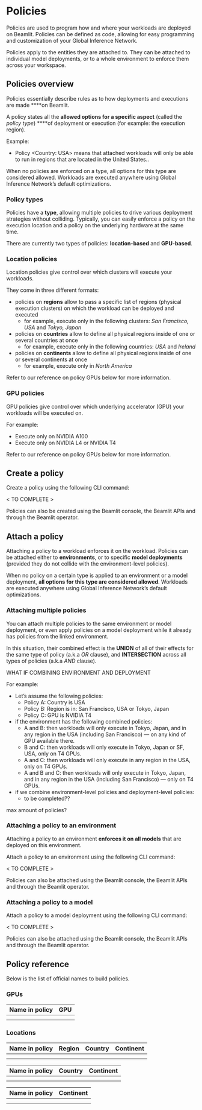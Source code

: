 # Policies

Policies are used to program how and where your workloads are deployed on Beamlit. Policies can be defined as code, allowing for easy programming and customization of your Global Inference Network.

Policies apply to the entities they are attached to. They can be attached to individual model deployments, or to a whole environment to enforce them across your workspace.

## Policies overview

Policies essentially describe rules as to how deployments and executions are made ****on Beamlit. 

A policy states all the **allowed options for a specific aspect** (called the *policy type*) ****of deployment or execution (for example: the execution region). 

Example:

- Policy <Country: USA> means that attached workloads will only be able to run in regions that are located in the United States..

When no policies are enforced on a type, all options for this type are considered allowed. Workloads are executed anywhere using Global Inference Network’s default optimizations.

### Policy types

Policies have a **type**, allowing multiple policies to drive various deployment strategies without colliding. Typically, you can easily enforce a policy on the execution location and a policy on the underlying hardware at the same time.

There are currently two types of policies: **location-based** and **GPU-based**.

### Location policies

Location policies give control over which clusters will execute your workloads.

They come in three different formats: 

- policies on **regions** allow to pass a specific list of regions (physical execution clusters) on which the workload can be deployed and executed
    - for example, execute only in the following clusters: *San Francisco, USA* and *Tokyo, Japan*
- policies on **countries** allow to define all physical regions inside of one or several countries at once
    - for example, execute only in the following countries: *USA* and *Ireland*
- policies on **continents** allow to define all physical regions inside of one or several continents at once
    - for example, execute only in *North America*

Refer to our reference on policy GPUs below for more information.

### GPU policies

GPU policies give control over which underlying accelerator (GPU) your workloads will be executed on. 

For example:

- Execute only on NVIDIA A100
- Execute only on NVIDIA L4 or NVIDIA T4

Refer to our reference on policy GPUs below for more information.

## Create a policy

Create a policy using the following CLI command:

< TO COMPLETE >

Policies can also be created using the Beamlit console, the Beamlit APIs and through the Beamlit operator.

## Attach a policy

Attaching a policy to a workload enforces it on the workload. Policies can be attached either to **environments**, or to specific **model deployments** (provided they do not collide with the environment-level policies).

When no policy on a certain type is applied to an environment or a model deployment, **all options for this type are considered allowed**. Workloads are executed anywhere using Global Inference Network’s default optimizations.

### Attaching multiple policies

You can attach multiple policies to the same environment or model deployment, or even apply policies on a model deployment while it already has policies from the linked environment. 

In this situation, their combined effect is the **UNION** of all of their effects for the same type of policy (a.k.a *OR* clause), and **INTERSECTION** across all types of policies (a.k.a *AND* clause).

WHAT IF COMBINING ENVIRONMENT AND DEPLOYMENT

For example:

- Let’s assume the following policies:
    - Policy A: Country is USA
    - Policy B: Region is in: San Francisco, USA or Tokyo, Japan
    - Policy C: GPU is NVIDIA T4
- if the environment has the following combined policies:
    - A and B: then workloads will only execute in Tokyo, Japan, and in any region in the USA (including San Francisco) — on any kind of GPU available there.
    - B and C: then workloads will only execute in Tokyo, Japan or SF, USA, only on T4 GPUs.
    - A and C: then workloads will only execute in any region in the USA, only on T4 GPUs.
    - A and B and C: then workloads will only execute in Tokyo, Japan, and in any region in the USA (including San Francisco) — only on T4 GPUs.
- if we combine environment-level policies and deployment-level policies:
    - to be completed??

max amount of policies?

### Attaching a policy to an environment

Attaching a policy to an environment **enforces it on all models** that are deployed on this environment.

Attach a policy to an environment using the following CLI command:

< TO COMPLETE >

Policies can also be attached using the Beamlit console, the Beamlit APIs and through the Beamlit operator.

### Attaching a policy to a model

Attach a policy to a model deployment using the following CLI command:

< TO COMPLETE >

Policies can also be attached using the Beamlit console, the Beamlit APIs and through the Beamlit operator.

## Policy reference

Below is the list of official names to build policies.

### GPUs

| **Name in policy** | **GPU** |
| --- | --- |
|  |  |
|  |  |

### Locations

| **Name in policy** | **Region** | **Country** | **Continent** |
| --- | --- | --- | --- |
|  |  |  |  |
|  |  |  |  |

| **Name in policy** | **Country** | **Continent** |
| --- | --- | --- |
|  |  |  |
|  |  |  |

| **Name in policy** | **Continent** |
| --- | --- |
|  |  |
|  |  |